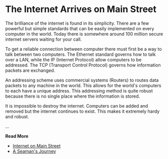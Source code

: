# The Internet Arrives on Main Street

The brilliance of the internet is found in its simplicity. There are a few powerful but simple standards that can be easily implemented on every computer in the world. Today there is somewhere around 100 million secure internet servers waiting for your call.

To get a reliable connection between computer there must first be a way to talk between two computers. The Ethernet standard governs how to talk over a LAN, while the IP (Internet Protocol) allow computers to be addressed. The TCP (Transport Control Protocol) governs how information packets are exchanged.

An addressing scheme uses commercial systems (Routers) to routes data packets to any machine in the world. This allows for the world's computers to each have a unique address. This addressing method is quite robust because there is no single place where the information is stored.

It is impossible to destroy the internet. Computers can be added and removed but the internet continues to exist. This makes it extremely hardy and robust.

...


**Read More**

* [Internet on Main Street](https://seamansguide.com/book/journey/Internet.md)
* [A Seaman's Journey](https://seamansguide.com/book/journey)


